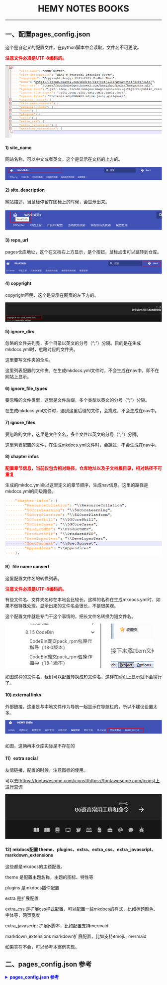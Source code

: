 # <center> HEMY NOTES BOOKS  </center>

-----------------

## 一、配置pages\_config.json

这个是自定义的配置文件，在python脚本中会读取，文件名不可更改。

**<font color="red">注意文件必须是UTF-8编码的。</font>**

![](./images/1690959910792_image.png)


#### 1) site\_name

网站名称，可以中文或者英文。这个是显示在文档的上方的。

![site_name](images/site_name.png)

#### 2) site\_description

网站描述，当鼠标停留在图标上的时候，会显示出来。

![site_description](images/site_description.png)


#### 3) repo\_url

pages仓库地址，这个在文档右上方显示，是个按钮，鼠标点击可以跳转到仓库。

![repo_url](images/repo_url.png)

#### 4) copyright

copyright声明，这个是显示在网页的左下方的。

![copyright](images/copyright.png)

#### 5) ignore\_dirs

忽略的文件夹列表，多个目录以英文的分号（“;”）分隔。目的是在生成mkdocs.yml时，忽略对应的文件夹。

这里要写文件夹的全名。

这里列表配置的文件夹，在生成mkdocs.yml文件时，不会生成在nav中。即不在网站上显示。

#### 6) ignore\_file\_types

要忽略的文件类型，这里是文件后缀，多个类型以英文的分号（“;”）分隔。

在生成mkdocs.yml文件时，遇到这里后缀的文件，会跳过，不会生成在nav中。

#### 7) ignore\_files

要忽略的文件，这里是文件全名，多个文件以英文的分号（“;”）分隔。

这里列表配置的文件，在生成mkdocs.yml文件时，会跳过，不会生成在nav中。

#### 8) chapter infos

**<font color="red">配置章节信息，当前仅包含相对路径，仓库地址以及子文档根目录，相对路径不可重复</font>**

生成的mkdoc.yml会以这里定义的章节顺序，生成nav信息。这里的路径是mkdocs.yml的同级路径。

![](./images/image.png)

#### 9）file name convert

这里配置文件名的转换列表。

**<font color="red">注意文件必须是UTF-8编码的。</font>**

有些文件名、文件夹名称在本地会比较长。这样的名称在生成mkdocs.yml时，如果不做特殊处理，显示出来的文件名会很长，不是很美观。

这个配置文件就是专门干这个事情的，把长文件名转换为短文件名。

![file_name_convert](images/fine_name_convert.png)

如图这种的文件名，我们可以配置转换成短文件名，这样在网页上显示就不会换行了。

#### 10) external links

外部链接，这里是与本地文件作为导航一起显示在导航栏的，所以不建议设置太多。

![](./images/1692966114237_image.png)

如图，这俩再本仓库实际是不存在的

#### 11）extra social
 
友情链接，配置的时候，注意图标的使用。

可以去[https://fontawesome.com/icons](https://fontawesome.com/icons)上进行查询

![](./images/1692965894846_image.png)

#### 12) mkdocs配置 theme、plugins、extra、extra_css、extra_javascript、markdown_extensions

这些都是mkdocs的主题配置。

theme 是配置主题名称，主题的图标、特性等

plugins 是mkdocs插件配置

extra 是扩展配置

extra_css 是扩展css样式配置，可以配置一些mkdocs的样式，比如标题颜色、字体等，网页宽度

extra_javascript 扩展js脚本，比如配置支持mermaid

markdown_extensions markdown扩展配置，比如支持emoji、mermaid

如果实在不会，可以参考本案例实现。


## 二、pages_config.json 参考

<details>
<summary style="color:rgb(0,0,255);font-weight:bold">pages_config.json 参考</summary>
<blockcode><pre><code>
```json
{
    "site name": "HEMY NOTES",
    "site description": "HEMY's Personal Learning Notes",
    "copyright": "Copyright &copy; 2021-2029 JunWei Zhao",
    "HOME": "https://openx.huawei.com/mkdocs/project/1186/hemynotes/docs/site/",
    "repo url": "https://codehub-dg-y.huawei.com/hemyzhao/pages/hemynotes.git",
    "ignore dirs": ".git;.idea;.vscode;images;image;resource;.gitignore;public_resources;figures;public_sys-resources;themes;docs;site;vx_notebook;document",
    "ignore file types": ".git;.png;.gif;.txt;.yml;.yaml;.json",
    "ignore files": "Contents.md;SUMMARY.md;vx.json;.gitignore",
    "chapter infos": {
        "ResourceCollation": "\\ResourceCollation",
        "5GCoreLearning": "\\5GCoreLearning",
        "5GCorePlatform": "\\5GCorePlatform",
        "5GCoreSkill": "\\5GCoreSkill",
        "5GCoreCases": "\\5GCoreCases",
        "ProductMEP": "\\ProductMEP",
        "ProductSFIP": "\\ProductSFIP",
        "DeveloperTest": "\\DeveloperTest",
        "SpecSuggest": "\\SpecSuggest",
        "Appendices": "\\Appendices"
    },
    "file name convert": {
        "00_SFIP 5G 问题定位自查手册": "SFIP_5G问题定位自查手册",
        "01_同时复位3个sfmu-pod之后，第三方app实例丢失": "复位sfmu-pod后App实例丢失",
        "SFIP_问题定位自查手册": "SFIP问题定位自查",
        "00 SFIP 5G特性列表": "5G特性列表",
        "00 运维管理": "运维管理总览",
        "00 工程命令列表": "SFIP 工程命令列表",
        "00 README": "总览",
        "00-README": "总览",
        "00_README": "总览",
        "04_sfmu-pod联动复位-01": "sfmu-pod联动复位",
        "05_down掉SBI上的eth4": "ddns复位回迁时容器复位",
        "00_APPF_FAQ_LIST": "APPF问题定位自查手册",
        "010-ResourceCollation": "各类资源整理",
        "020-5GCoreLearning": "5GCore 学习",
        "030-5GCorePlatform": "5GCore 平台",
        "040-5GCoreSkill": "5GCore 技能",
        "050-5GCoreCases": "5GCore 案例",
        "140-ProductMEP": "5GCore MEP",
        "150-ProductSFIP_5G": "5GCore SFIP",
        "160-ProductSFIP": "SFIP",
        "300-DeveloperTest": "开发者测试",
        "910-SpecSuggest": "规范建议",
        "999-Appendices": "附录",
        "ResourceCollation": "各类资源整理",
        "5GCoreLearning": "5GCore 学习",
        "5GCorePlatform": "5GCore 平台",
        "5GCoreSkill": "5GCore 技能",
        "5GCoreCases": "5GCore 案例",
        "ProductMEP": "MEP",
        "ProductSFIP": "SFIP",
        "DeveloperTest": "开发者测试",
        "SpecSuggest": "规范建议",
        "Appendices": "附录"
    },
    "external links": {
        "SKILL_PAGES": "https://openx.huawei.com/mkdocs/project/1186/hemyskills/docs/site/"
    },
    "theme": {
        "favicon": "themes/images/shuye.png",
        "feature": {
            "tabs": "true"
        },
        "features": [
            "navigation.tracking",
            "navigation.tabs",
            "navigation.indexes",
            "navigation.prune",
            "navigation.top",
            "toc.follow",
            "header.autohide",
            "search.share",
            "search.suggest",
            "search.highlight"
        ],
        "icon": {
            "logo": "material/library",
            "note": "octicons/tag-16",
            "abstract": "octicons/checklist-16",
            "info": "octicons/info-16",
            "tip": "octicons/squirrel-16",
            "success": "octicons/check-16",
            "question": "octicons/question-16",
            "warning": "octicons/alert-16",
            "failure": "octicons/x-circle-16",
            "danger": "octicons/zap-16",
            "bug": "octicons/bug-16",
            "example": "octicons/beaker-16",
            "quote": "octicons/quote-16"
        },
        "language": "zh",
        "name": "material",
        "palette": {
            "scheme": "default"
        }
    },
    "plugins": {
        "search": {
            "lang": [
                "en",
                "ru",
                "zh",
                "ja"
            ],
            "separator": "[\\s\\u200b\\-]"
        }
    },
    "extra": {
        "search": {
            "language": "en, jp"
        },
        "social": [
            {
                "icon": "fontawesome/brands/github",
                "link": "https://codehub-y.huawei.com/hemyzhao/pages/hemyskills/home",
                "name": "hemyskills"
            }, {
                "icon": "fontawesome/solid/paper-plane",
                "link": "junwei.zhao@huawei.com",
                "name": "email"
            }
        ]
    },
    "extra_css": [
        "themes/css/custom.css",
        "themes/css/simpleLightbox.min.css"
    ],
    "extra_javascript": [
        "themes/js/custom.js",
        "themes/js/simpleLightbox.min.js",
        "themes/js/optionalConfig.js",
        "themes/js/mermaidloader.js",
        "themes/js/umlconvert.js",
        "https://unpkg.com/mermaid@10.0.2/dist/mermaid.esm.min.mjs",
        "https://cdnjs.cloudflare.com/ajax/libs/flowchart/1.17.1/flowchart.min.js",
        "https://cdnjs.cloudflare.com/ajax/libs/raphael/2.3.0/raphael.min.js",
        "https://cdnjs.cloudflare.com/ajax/libs/underscore.js/1.13.6/underscore-min.js",
        "https://cdn.jsdelivr.net/npm/@mermaid-js/mermaid-mindmap@9.3.0/dist/mermaid-mindmap.esm.min.mjs"
    ],
    "markdown_extensions": [
        "admonition",
        "footnotes",
        "meta",
        "def_list",
        "pymdownx.caret",
        "pymdownx.critic",
        "pymdownx.details",
        "pymdownx.snippets",
        "tables",
        "pymdownx.mark",
        "pymdownx.inlinehilite",
        "pymdownx.smartsymbols",
        "pymdownx.tilde",
        "attr_list",
        "md_in_html",
        {
            "pymdownx.arithmatex": {
                "generic": true
            }
        }, {
            "pymdownx.emoji": {
                "emoji_generator": "!!python/name:materialx.emoji.to_svg",
                "emoji_index": "!!python/name:materialx.emoji.twemoji"
            }
        }, {
            "pymdownx.highlight": {
                "anchor_linenums": true,
                "line_spans": "__span",
                "pygments_lang_class": true
            }
        }, {
            "pymdownx.magiclink": {
                "repo_url_shorthand": true,
                "user": "squidfunk",
                "repo": "mkdocs-material"
            }
        }, {
            "pymdownx.tabbed": {
                "alternate_style": true
            }
        }, {
            "pymdownx.tasklist": {
                "custom_checkbox": true
            }
        }, {
            "codehilite": {
                "guess_lang": false,
                "linenums": false
            }
        }, {
            "toc": {
                "permalink": true
            }
        }, {
            "pymdownx.betterem": {
                "smart_enable": "all"
            }
        }, {
            "pymdownx.emoji": {
                "emoji_generator": "!!python/name:pymdownx.emoji.to_png"
            }
        }, {
            "pymdownx.superfences": {
                "custom_fences": [
                    {
                        "name": "mermaid",
                        "class": "mermaid",
                        "format": "!!python/name:pymdownx.superfences.fence_code_format"
                    }, {
                        "name": "uml-flowchart",
                        "class": "flow",
                        "format": "!!python/name:pymdownx.superfences.fence_code_format"
                    }, {
                        "name": "sequence",
                        "class": "sequence",
                        "format": "!!python/name:pymdownx.superfences.fence_code_format"
                    }
                ],
                "preserve_tabs": true
            }
        }, {
            "pymdownx.highlight": {
                "anchor_linenums": true
            }
        }
    ]
}
```
</code></pre></blockcode></details>